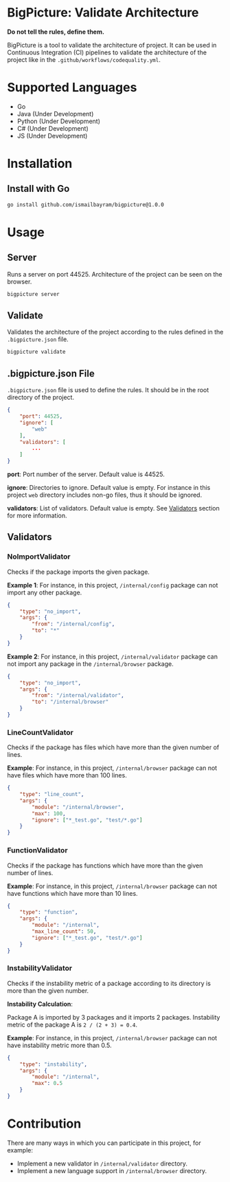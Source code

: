 # BigPicture: Validate Architecture
**Do not tell the rules, define them.**

BigPicture is a tool to validate the architecture of project. 
It can be used in Continuous Integration (CI) pipelines to validate the architecture of the project
like in the `.github/workflows/codequality.yml`.


# Supported Languages
- Go
- Java (Under Development)
- Python (Under Development)
- C# (Under Development)
- JS (Under Development)

# Installation
## Install with Go
```bash
go install github.com/ismailbayram/bigpicture@1.0.0
```

# Usage
## Server
Runs a server on port 44525. Architecture of the project can be seen on the browser.
```bash
bigpicture server
```

## Validate
Validates the architecture of the project according to the rules defined in the `.bigpicture.json` file.
```bash
bigpicture validate
```

## .bigpicture.json File
`.bigpicture.json` file is used to define the rules. It should be in the root directory of the project.
```json
{
    "port": 44525,
    "ignore": [
        "web"
    ],
    "validators": [
        ...
    ]
}
```
**port**: Port number of the server. Default value is 44525.

**ignore**: Directories to ignore. Default value is empty. For instance in this project `web` directory includes
non-go files, thus it should be ignored.

**validators**: List of validators. Default value is empty. See [Validators](#validators) section for more information.

## Validators
### NoImportValidator
Checks if the package imports the given package.

**Example 1**:
For instance, in this project, `/internal/config` package can not import any other package. 
```json
{
    "type": "no_import",
    "args": {
        "from": "/internal/config",
        "to": "*"
    }
}
```
**Example 2**:
For instance, in this project, `/internal/validator` package can not import any package in the `/internal/browser` package. 
```json
{
    "type": "no_import",
    "args": {
        "from": "/internal/validator",
        "to": "/internal/browser"
    }
}
```

### LineCountValidator
Checks if the package has files which have more than the given number of lines.

**Example**:
For instance, in this project, `/internal/browser` package can not have files which have more than 100 lines. 
```json
{
    "type": "line_count",
    "args": {
        "module": "/internal/browser",
        "max": 100,
        "ignore": ["*_test.go", "test/*.go"]
    }
}
```

### FunctionValidator
Checks if the package has functions which have more than the given number of lines.

**Example**:
For instance, in this project, `/internal/browser` package can not have functions which have more than 10 lines. 
```json
{
    "type": "function",
    "args": {
        "module": "/internal",
        "max_line_count": 50,
        "ignore": ["*_test.go", "test/*.go"]
    }
}
```

### InstabilityValidator
Checks if the instability metric of a package according to its directory is more than the given number.

**Instability Calculation**:

Package A is imported by 3 packages and it imports 2 packages. Instability metric of the package A is
`2 / (2 + 3) = 0.4`.

**Example**:
For instance, in this project, `/internal/browser` package can not have instability metric more than 0.5. 
```json
{
    "type": "instability",
    "args": {
        "module": "/internal",
        "max": 0.5
    }
}
```



# Contribution
There are many ways in which you can participate in this project, for example:

- Implement a new validator in `/internal/validator` directory.
- Implement a new language support in `/internal/browser` directory.
